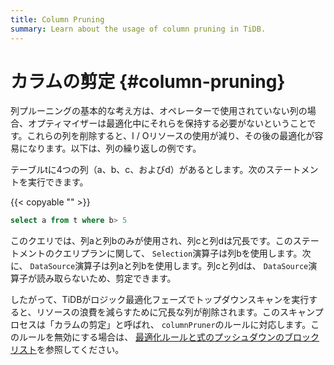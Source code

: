 ```yaml
---
title: Column Pruning
summary: Learn about the usage of column pruning in TiDB.
---
```


# カラムの剪定 {#column-pruning}

列プルーニングの基本的な考え方は、オペレーターで使用されていない列の場合、オプティマイザーは最適化中にそれらを保持する必要がないということです。これらの列を削除すると、I / Oリソースの使用が減り、その後の最適化が容易になります。以下は、列の繰り返しの例です。

テーブルtに4つの列（a、b、c、およびd）があるとします。次のステートメントを実行できます。

{{< copyable "" >}}

```sql
select a from t where b> 5
```

このクエリでは、列aと列bのみが使用され、列cと列dは冗長です。このステートメントのクエリプランに関して、 `Selection`演算子は列bを使用します。次に、 `DataSource`演算子は列aと列bを使用します。列cと列dは、 `DataSource`演算子が読み取らないため、剪定できます。

したがって、TiDBがロジック最適化フェーズでトップダウンスキャンを実行すると、リソースの浪費を減らすために冗長な列が削除されます。このスキャンプロセスは「カラムの剪定」と呼ばれ、 `columnPruner`のルールに対応します。このルールを無効にする場合は、 [最適化ルールと式のプッシュダウンのブロックリスト](/blocklist-control-plan.md)を参照してください。
